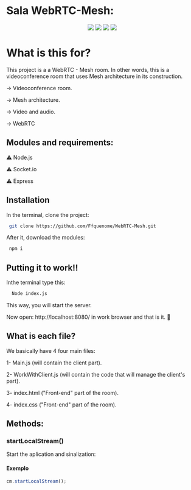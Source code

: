 # Sala WebRTC-Mesh:

<p align="center">
<img src="https://img.shields.io/badge/contributors-1-brightgreen"/>
<img src="https://img.shields.io/badge/version-1.0.0-blue"/>
<img src="https://img.shields.io/aur/last-modified/:WebRTC-Mesh"/>
<img src="https://img.shields.io/aur/maintainer/:Ffquenome"/>
</p>



# What is this for?

This project is a a WebRTC - Mesh room. In other words, this is a videoconference room that uses Mesh architecture in its construction.

-> Videoconference room.

-> Mesh architecture.

-> Video and audio.

-> WebRTC

## Modules and requirements:

:warning: Node.js

:warning: Socket.io

:warning: Express


## Installation

In the terminal, clone the project:

```bash
 git clone https://github.com/Ffquenome/WebRTC-Mesh.git
```
After it, download the modules:


```bash
 npm i
```


## Putting it to work!!

Inthe terminal type this:

```python
  Node index.js
```

This way, you will start the server. 

Now open: http://localhost:8080/ in work browser and that is it. :punch:


## What is each file?

We basically have 4 four main files:

1- Main.js (will contain the client part).

2- WorkWithClient.js (will contain the code that will manage the client's part).

3- index.html ("Front-end" part of the room).

4- index.css ("Front-end" part of the room). 



## Methods:
### startLocalStream()

Start the aplication and sinalization:

#### **Exemplo**

```javascript
cm.startLocalStream();
```
